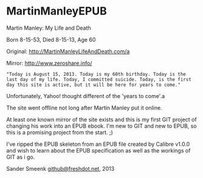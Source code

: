 MartinManleyEPUB
================

Martin Manley: My Life and Death

Born 8-15-53, Died 8-15-13, Age 60

Original: http://MartinManleyLifeAndDeath.com/a

Mirror:   http://www.zeroshare.info/

    "Today is August 15, 2013. Today is my 60th birthday. Today is the
    last day of my life. Today, I committed suicide. Today, is the first
    day this site is active, but it will be here for years to come."

Unfortunately, Yahoo! thought different of the 'years to come'.a

The site went offline not long after Martin Manley put it online.

At least one known mirror of the site exists and this is my first GIT
project of changing his work into an EPUB ebook. I'm new to GIT and
new to EPUB, so this is a promising project from the start. ;)

I've ripped the EPUB skeleton from an EPUB file created by Calibre
v1.0.0 and wish to learn about the EPUB specification as well as the
workings of GIT as i go.

Sander Smeenk <github@freshdot.net>, 2013
